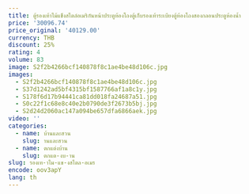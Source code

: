 ```yaml
---
title: ตู้รองเท้าไม้แข็งสไตล์อเมริกันหน้าประตูห้องโถงตู้เก็บรองเท้าระเบียงตู้ห้องโถงสองกลอนประตูห้องน้ำ
price: '30096.74'
price_original: '40129.00'
currency: THB
discount: 25%
rating: 4
volume: 83
image: S2f2b4266bcf140878f8c1ae4be48d106c.jpg
images:
  - S2f2b4266bcf140878f8c1ae4be48d106c.jpg
  - S37d1242ad5bf4315bf1587766af1a8c1y.jpg
  - S178f6d17b94441ca81dd018fa24687a51.jpg
  - S0c22f1c68e8c40e2b0790de3f2673b5bj.jpg
  - S2d24d2060ac147a094be657dfa6866aek.jpg
video: ''
categories:
  - name: บ้านและสวน
    slug: านและสวน
  - name: ตกแต่งบ้าน
    slug: ตกแต-งบ-าน
slug: รองเท-าไม-แข-งสไตล-อเมร
encode: oov3apY
lang: th
---
```

  